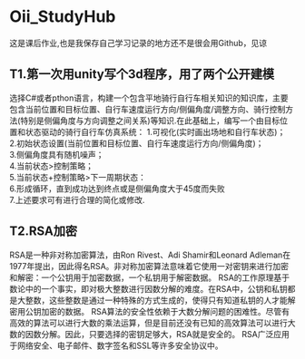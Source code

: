# Oii_StudyHub
这是课后作业,也是我保存自己学习记录的地方还不是很会用Github，见谅


## T1.第一次用unity写个3d程序，用了两个公开建模
选择C#或者pthon语言，构建一个包含平地骑行自行车相关知识的知识库，主要包含当前位置和目标位置、自行车速度运行方向/侧偏角度/调整方向、骑行控制方法(特别是侧偏角度与方向调整之间关系)等知识.在此基础上，编写一个由目标位置和状态驱动的骑行自行车仿真系统：
1.可视化(实时画出场地和自行车状态)；  
2.初始状态设置(当前位置和目标位置、自行车速度运行方向/侧偏角度)；  
3.侧偏角度具有随机噪声；  
4.当前状态>控制策略；  
5.当前状态+控制策略>下一周期状态：  
6.形成循环，直到成功达到终点或是侧偏角度大于45度而失败  
7.上述要求可有进行合理的简化或修改.  


## T2.RSA加密
RSA是一种非对称加密算法，由Ron Rivest、Adi Shamir和Leonard Adleman在1977年提出，因此得名RSA。非对称加密算法意味着它使用一对密钥来进行加密和解密：一个公钥用于加密数据，一个私钥用于解密数据。
RSA的工作原理基于数论中的一个事实，即对极大整数进行因数分解的难度。在RSA中，公钥和私钥都是大整数，这些整数是通过一种特殊的方式生成的，使得只有知道私钥的人才能解密用公钥加密的数据。
RSA算法的安全性依赖于大数分解问题的困难性。尽管有高效的算法可以进行大数的乘法运算，但是目前还没有已知的高效算法可以进行大数的因数分解。因此，只要选择的密钥足够大，RSA就是安全的。
RSA广泛应用于网络安全、电子邮件、数字签名和SSL等许多安全协议中。
